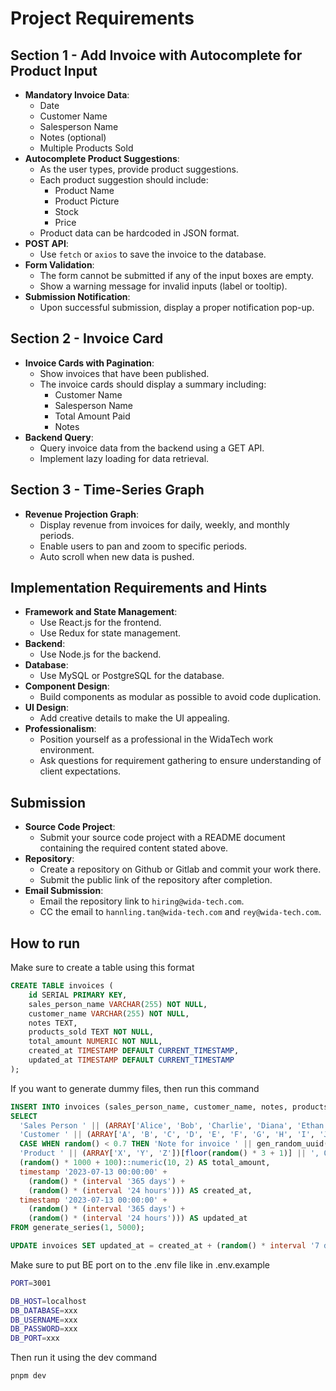 
# Project Requirements

## Section 1 - Add Invoice with Autocomplete for Product Input
- **Mandatory Invoice Data**:
  - Date
  - Customer Name
  - Salesperson Name
  - Notes (optional)
  - Multiple Products Sold
- **Autocomplete Product Suggestions**:
  - As the user types, provide product suggestions.
  - Each product suggestion should include:
    - Product Name
    - Product Picture
    - Stock
    - Price
  - Product data can be hardcoded in JSON format.
- **POST API**:
  - Use `fetch` or `axios` to save the invoice to the database.
- **Form Validation**:
  - The form cannot be submitted if any of the input boxes are empty.
  - Show a warning message for invalid inputs (label or tooltip).
- **Submission Notification**:
  - Upon successful submission, display a proper notification pop-up.

## Section 2 - Invoice Card
- **Invoice Cards with Pagination**:
  - Show invoices that have been published.
  - The invoice cards should display a summary including:
    - Customer Name
    - Salesperson Name
    - Total Amount Paid
    - Notes
- **Backend Query**:
  - Query invoice data from the backend using a GET API.
  - Implement lazy loading for data retrieval.

## Section 3 - Time-Series Graph
- **Revenue Projection Graph**:
  - Display revenue from invoices for daily, weekly, and monthly periods.
  - Enable users to pan and zoom to specific periods.
  - Auto scroll when new data is pushed.

## Implementation Requirements and Hints
- **Framework and State Management**:
  - Use React.js for the frontend.
  - Use Redux for state management.
- **Backend**:
  - Use Node.js for the backend.
- **Database**:
  - Use MySQL or PostgreSQL for the database.
- **Component Design**:
  - Build components as modular as possible to avoid code duplication.
- **UI Design**:
  - Add creative details to make the UI appealing.
- **Professionalism**:
  - Position yourself as a professional in the WidaTech work environment.
  - Ask questions for requirement gathering to ensure understanding of client expectations.

## Submission
- **Source Code Project**:
  - Submit your source code project with a README document containing the required content stated above.
- **Repository**:
  - Create a repository on Github or Gitlab and commit your work there.
  - Submit the public link of the repository after completion.
- **Email Submission**:
  - Email the repository link to `hiring@wida-tech.com`.
  - CC the email to `hannling.tan@wida-tech.com` and `rey@wida-tech.com`.

## How to run

Make sure to create a table using this format

```sql
CREATE TABLE invoices (
    id SERIAL PRIMARY KEY,
    sales_person_name VARCHAR(255) NOT NULL,
    customer_name VARCHAR(255) NOT NULL,
    notes TEXT,
    products_sold TEXT NOT NULL,
    total_amount NUMERIC NOT NULL,
    created_at TIMESTAMP DEFAULT CURRENT_TIMESTAMP,
    updated_at TIMESTAMP DEFAULT CURRENT_TIMESTAMP
);
```

If you want to generate dummy files, then run this command

```sql
INSERT INTO invoices (sales_person_name, customer_name, notes, products_sold, total_amount, created_at, updated_at)
SELECT
  'Sales Person ' || (ARRAY['Alice', 'Bob', 'Charlie', 'Diana', 'Ethan'])[floor(random() * 5 + 1)] AS sales_person_name,
  'Customer ' || (ARRAY['A', 'B', 'C', 'D', 'E', 'F', 'G', 'H', 'I', 'J'])[floor(random() * 10 + 1)] AS customer_name,
  CASE WHEN random() < 0.7 THEN 'Note for invoice ' || gen_random_uuid() ELSE NULL END AS notes,
  'Product ' || (ARRAY['X', 'Y', 'Z'])[floor(random() * 3 + 1)] || ', Quantity: ' || floor(random() * 10 + 1)::text AS products_sold,
  (random() * 1000 + 100)::numeric(10, 2) AS total_amount,
  timestamp '2023-07-13 00:00:00' +
    (random() * (interval '365 days') +
    (random() * (interval '24 hours'))) AS created_at,
  timestamp '2023-07-13 00:00:00' +
    (random() * (interval '365 days') +
    (random() * (interval '24 hours'))) AS updated_at
FROM generate_series(1, 5000);

UPDATE invoices SET updated_at = created_at + (random() * interval '7 days');
```

Make sure to put BE port on to the .env file like in .env.example

```bash
PORT=3001

DB_HOST=localhost
DB_DATABASE=xxx
DB_USERNAME=xxx
DB_PASSWORD=xxx
DB_PORT=xxx
```

Then run it using the dev command

```bash
pnpm dev
```
